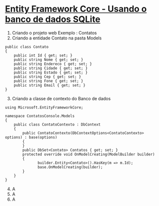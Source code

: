 # [Entity Framework Core - Usando o banco de dados SQLite](https://www.macoratti.net/17/04/efcore_sqlite1.htm)

1. Criando o projeto web Exemplo :  Contatos
2. Criando a entidade Contato na pasta Models

```
public class Contato
{
    public int Id { get; set; }
    public string Nome { get; set; }
    public string Endereco { get; set; }
    public string Cidade { get; set; }
    public string Estado { get; set; }
    public string Cep { get; set; }
    public string Fone { get; set; }
    public string Email { get; set; }
}
```

3. Criando a classe de contexto do Banco de dados

```
using Microsoft.EntityFrameworkCore;

namespace ContatosConsole.Models
{
    public class ContatoContexto : DbContext
    {
        public ContatoContexto(DbContextOptions<ContatoContexto> options) : base(options)
        {
        }
        public DbSet<Contato> Contatos { get; set; }
        protected override void OnModelCreating(ModelBuilder builder)
        {
               builder.Entity<Contato>().HasKey(m => m.Id);
               base.OnModelCreating(builder);
        }
    }
}
```

4. A
5. A
6. A